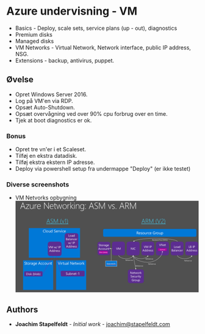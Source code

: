 ﻿# Azure undervisning - VM

* Basics - Deploy, scale sets, service plans (up - out), diagnostics
* Premium disks
* Managed disks
* VM Networks - Virtual Network, Network interface, public IP address, NSG.
* Extensions - backup, antivirus, puppet.

## Øvelse

* Opret Windows Server 2016.
* Log på VM'en via RDP.
* Opsæt Auto-Shutdown.
* Opsæt overvågning ved over 90% cpu forbrug over en time.
* Tjek at boot diagnostics er ok.


### Bonus

* Opret tre vn'er i et Scaleset.
* Tilføj en ekstra datadisk.
* Tilføj ekstra ekstern IP adresse.
* Deploy via powershell setup fra undermappe "Deploy" (er ikke testet)

### Diverse screenshots

* VM Netvorks opbygning
![VM Overview](https://github.com/SuperJoachim/misc/blob/master/VM/VMNetwork.png)

## Authors

* **Joachim Stapelfeldt** - *Initial work* - [joachim@stapelfeldt.com](mailto:joachim@stapelfeldt.com)